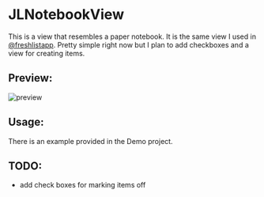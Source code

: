 JLNotebookView
==============

This is a view that resembles a paper notebook. It is the same view I
used in [@freshlistapp](http://twitter.com/freshlistapp). Pretty simple
right now but I plan to add checkboxes and a view for creating items.

Preview:
--------

![preview](https://github.com/jarodl/JLNotebookView/raw/master/Preview.png)

Usage:
------

There is an example provided in the Demo project.

TODO:
-----

* add check boxes for marking items off
